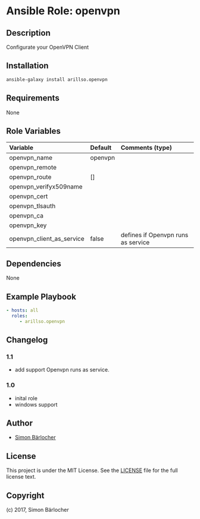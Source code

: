 # Ansible Role: openvpn

## Description

Configurate your OpenVPN Client

## Installation

```bash
ansible-galaxy install arillso.openvpn
```

## Requirements

None

## Role Variables

| Variable             | Default     | Comments (type)                                   |
| :---                 | :---        | :---                                              |
| openvpn_name | openvpn | |
| openvpn_remote | | |
| openvpn_route | [] | |
| openvpn_verifyx509name | | |
| openvpn_cert | | |
| openvpn_tlsauth | | |
| openvpn_ca | | |
| openvpn_key | | |
| openvpn_client_as_service | false | defines if Openvpn runs as service |

## Dependencies

None

## Example Playbook

```yml
- hosts: all
  roles:
     - arillso.openvpn
```

## Changelog

### 1.1

* add support Openvpn runs as service.

### 1.0

* inital role
* windows support

## Author

* [Simon Bärlocher](https://sbaerlocher.ch)

## License

This project is under the MIT License. See the [LICENSE](https://sbaerlo.ch/licence) file for the full license text.

## Copyright

(c) 2017, Simon Bärlocher
